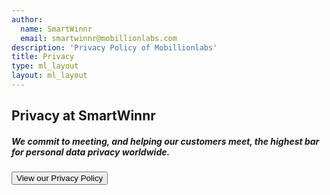 ```yaml
---
author:
  name: SmartWinnr
  email: smartwinnr@mobillionlabs.com
description: 'Privacy Policy of Mobillionlabs'
title: Privacy
type: ml_layout
layout: ml_layout
---
```

<section class="">
  <div class="padding50 ml-pure-white-background ">
    <div class="row  ">
      <div class="col-lg-12 ml_div_contents_in_center">
        <p>
          <h1 class="ml_text_bold">Privacy at SmartWinnr</h1>
        </p>
      </div>
      <div class="col-lg-12 ml_div_contents_in_center ml_line_height_2">
          <div class="col-lg-8 text-center">
           <p>
           <h5 class="ml_text_bold line-height1half">We commit to meeting, and helping our customers meet, the highest bar for personal data privacy worldwide.</h5>
        </p>
          </div>     
      </div>
         <div class="col-lg-12 ml_div_contents_in_center ">
          <a href="/trust/privacy-policy"><button class="privacy-button">View our Privacy Policy</button></a>
          </div>     
      </div>
    </div>
  </div>
</section>